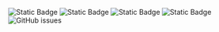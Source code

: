 ![Static Badge](https://img.shields.io/badge/blacklists-60-000000) ![Static Badge](https://img.shields.io/badge/blacklisted-2790481-cc0000) ![Static Badge](https://img.shields.io/badge/whitelisted-2242-00CC00) ![Static Badge](https://img.shields.io/badge/streaming_blacklist-28106-000000) ![GitHub issues](https://img.shields.io/github/issues/fabriziosalmi/blacklists)
